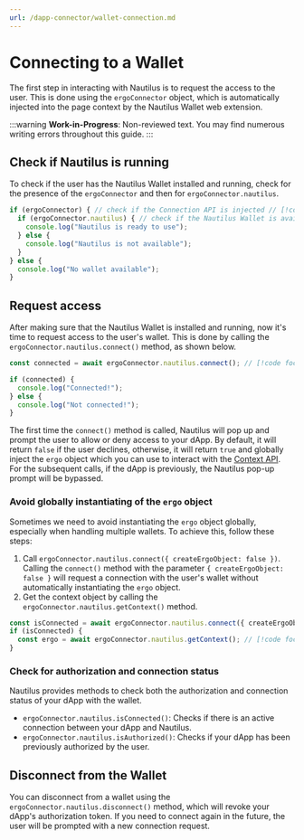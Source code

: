 ```yaml
---
url: /dapp-connector/wallet-connection.md
---
```

# Connecting to a Wallet

The first step in interacting with Nautilus is to request the access to the user. This is done using the `ergoConnector` object, which is automatically injected into the page context by the Nautilus Wallet web extension.

:::warning
**Work-in-Progress**: Non-reviewed text. You may find numerous writing errors throughout this guide.
:::

## Check if Nautilus is running

To check if the user has the Nautilus Wallet installed and running, check for the presence of the `ergoConnector` and then for `ergoConnector.nautilus`.

```ts
if (ergoConnector) { // check if the Connection API is injected // [!code focus]
  if (ergoConnector.nautilus) { // check if the Nautilus Wallet is available // [!code focus]
    console.log("Nautilus is ready to use");
  } else {
    console.log("Nautilus is not available");
  }
} else {
  console.log("No wallet available");
}
```

## Request access

After making sure that the Nautilus Wallet is installed and running, now it's time to request access to the user's wallet. This is done by calling the `ergoConnector.nautilus.connect()` method, as shown below.

```ts
const connected = await ergoConnector.nautilus.connect(); // [!code focus]

if (connected) {
  console.log("Connected!");
} else {
  console.log("Not connected!");
}
```

The first time the `connect()` method is called, Nautilus will pop up and prompt the user to allow or deny access to your dApp. By default, it will return `false` if the user declines, otherwise, it will return `true` and globally inject the `ergo` object which you can use to interact with the [Context API](/dapp-connector/api-overview#context-api). For the subsequent calls, if the dApp is previously, the Nautilus pop-up prompt will be bypassed.

### Avoid globally instantiating of the `ergo` object

Sometimes we need to avoid instantiating the `ergo` object globally, especially when handling multiple wallets. To achieve this, follow these steps:

1. Call `ergoConnector.nautilus.connect({ createErgoObject: false })`. Calling the `connect()` method with the parameter `{ createErgoObject: false }` will request a connection with the user's wallet without automatically instantiating the `ergo` object.
2. Get the context object by calling the `ergoConnector.nautilus.getContext()` method.

```ts
const isConnected = await ergoConnector.nautilus.connect({ createErgoObject: false }); // [!code focus]
if (isConnected) {
  const ergo = await ergoConnector.nautilus.getContext(); // [!code focus]
}
```

### Check for authorization and connection status

Nautilus provides methods to check both the authorization and connection status of your dApp with the wallet.

* `ergoConnector.nautilus.isConnected()`: Checks if there is an active connection between your dApp and Nautilus.
* `ergoConnector.nautilus.isAuthorized()`: Checks if your dApp has been previously authorized by the user.

## Disconnect from the Wallet

You can disconnect from a wallet using the `ergoConnector.nautilus.disconnect()` method, which will revoke your dApp's authorization token. If you need to connect again in the future, the user will be prompted with a new connection request.
